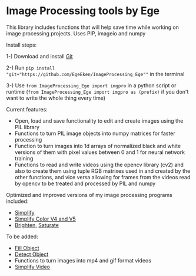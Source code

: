# Image Processing tools by Ege

This library includes functions that will help save time while working on image processing projects.
Uses PIP, imageio and numpy

Install steps:

1-) Download and install [Git](https://git-scm.com/downloads)

2-) Run `pip install "git+"https://github.com/EgeEken/ImageProcessing_Ege""` in the terminal

3-) Use `from ImageProcessing_Ege import imgpro` in a python script or runtime (`from ImageProcessing_Ege import imgpro as (prefix)` if you don't want to write the whole thing every time)

Current features:

- Open, load and save functionality to edit and create images using the PIL library
- Functions to turn PIL image objects into numpy matrices for faster processing
- Function to turn images into 1d arrays of normalized black and white versions of them with pixel values between 0 and 1 for neural network training 
- Functions to read and write videos using the opencv library (cv2) and also to create them using tuple RGB matrixes used in and created by the other functions, and vice versa allowing for frames from the videos read by opencv to be treated and processed by PIL and numpy

Optimized and improved versions of my image processing programs included: 
- [Simplify](https://github.com/EgeEken/Simplify)
- [Simplify Color V4 and V5](https://github.com/EgeEken/Simplify-Color)
- [Brighten](https://github.com/EgeEken/Brighten), [Saturate](https://github.com/EgeEken/Saturate)

To be added:

- [Fill Object](https://github.com/EgeEken/Fill-Object)
- [Detect Object](https://github.com/EgeEken/Detect-Object)
- Functions to turn images into mp4 and gif format videos
- [Simplify Video](https://github.com/EgeEken/Simplify-Video)
